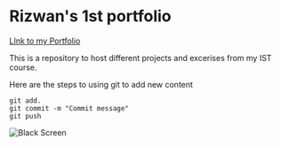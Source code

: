 # Rizwan's 1st portfolio 
[LInk to my Portfolio](https://github.com/Rizwan-Sayed/ist-portfolio-Rizwan?tab=readme-ov-file#ist-portfolio-rizwan)

This is a repository to host different projects and excerises from my IST course.

Here are the steps to using git to add new content

```
git add.
git commit -m "Commit message"
git push
```

![Black Screen](https://encrypted-tbn0.gstatic.com/images?q=tbn:ANd9GcRFRgl0PPFYU3scHfO9vmHNri9YJO9cfD_HAw&usqp=CAU)
